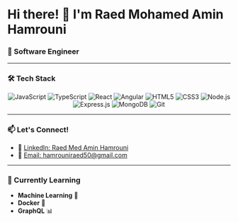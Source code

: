 # Hi there! 👋 I'm Raed Mohamed Amin Hamrouni  
### 🚀 Software Engineer

---

### 🛠 Tech Stack

<!-- Badge section with cool icons -->
<p align="center">
  <img src="https://img.shields.io/badge/JavaScript-F7DF1E?style=for-the-badge&logo=javascript&logoColor=white" alt="JavaScript"/>
  <img src="https://img.shields.io/badge/TypeScript-3178C6?style=for-the-badge&logo=typescript&logoColor=white" alt="TypeScript"/>
  <img src="https://img.shields.io/badge/React-61DAFB?style=for-the-badge&logo=react&logoColor=black" alt="React"/>
  <img src="https://img.shields.io/badge/Angular-DD0031?style=for-the-badge&logo=angular&logoColor=white" alt="Angular"/>
  <img src="https://img.shields.io/badge/HTML5-E34F26?style=for-the-badge&logo=html5&logoColor=white" alt="HTML5"/>
  <img src="https://img.shields.io/badge/CSS3-1572B6?style=for-the-badge&logo=css3&logoColor=white" alt="CSS3"/>
  <img src="https://img.shields.io/badge/Node.js-339933?style=for-the-badge&logo=nodedotjs&logoColor=white" alt="Node.js"/>
  <img src="https://img.shields.io/badge/Express.js-000000?style=for-the-badge&logo=express&logoColor=white" alt="Express.js"/>
  <img src="https://img.shields.io/badge/MongoDB-47A248?style=for-the-badge&logo=mongodb&logoColor=white" alt="MongoDB"/>
  <img src="https://img.shields.io/badge/Git-F05032?style=for-the-badge&logo=git&logoColor=white" alt="Git"/>
</p>

---

### 📫 Let's Connect!

- 🔗 [LinkedIn: Raed Med Amin Hamrouni](https://www.linkedin.com/in/raed-med-amin-hamrouni-3a6406228/)
- 📧 [Email: hamrouniraed50@gmail.com](mailto:hamrouniraed50@gmail.com)

---

### 🌱 Currently Learning

- **Machine Learning** 🤖
- **Docker** 🐳
- **GraphQL** 📊

